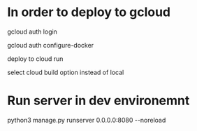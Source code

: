 # In order to deploy to gcloud


gcloud auth login

gcloud auth configure-docker

deploy to cloud run

select cloud build option instead of local


# Run server in dev environemnt
 python3  manage.py runserver 0.0.0.0:8080 --noreload